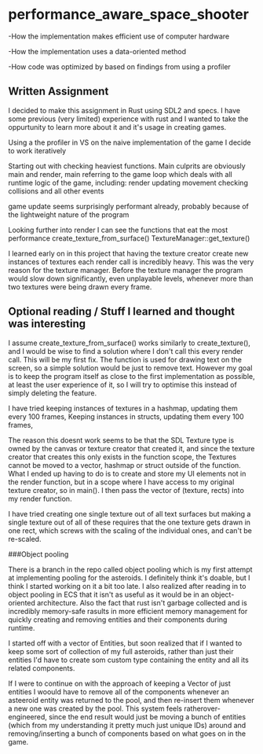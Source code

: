 # performance_aware_space_shooter

-How the implementation makes efficient use of computer hardware

-How the implementation uses a data-oriented method

-How code was optimized by based on findings from using a profiler

## Written Assignment

I decided to make this assignment in Rust using SDL2 and specs. I have some previous (very limited) experience with rust
and I wanted to take the oppurtunity to learn more about it and it's usage in creating games. 

Using a the profiler in VS on the naive implementation of the game I decide to work iteratively

Starting out with checking heaviest functions. Main culprits are obviously main and render,
main referring to the game loop which deals with all runtime logic of the game, including:
render
updating movement
checking collisions and all other events

game update seems surprisingly performant already, probably because of the lightweight nature of the program

Looking further into render I can see the functions that eat the most performance
create_texture_from_surface()
TextureManager::get_texture()

I learned early on in this project that having the texture creator create new instances of textures each render
call is incredibly heavy. This was the very reason for the texture manager. Before the texture manager the program
would slow down significantly, even unplayable levels, whenever more than two textures were being drawn every frame.


## Optional reading / Stuff I learned and thought was interesting

I assume create_texture_from_surface() works similarly to create_texture(), and I would be wise to find a solution
where I don't call this every render call. This will be my first fix. The function is used for drawing text on
the screen, so a simple solution would be just to remove text. However my goal is to keep the program itself as
close to the first implementation as possible, at least the user experience of it, so I will try to optimise this
instead of simply deleting the feature.

I have tried keeping instances of textures in a hashmap, updating them every 100 frames,
Keeping instances in structs, updating them every 100 frames,

The reason this doesnt work seems to be that the SDL Texture type is owned by the canvas or texture creator that
created it, and since the texture creator that creates this only exists in the function scope, the Textures cannot be
moved to a vector, hashmap or struct outside of the function. What I ended up having to do is to create and store my UI
elements not in the render function, but in a scope where I have access to my original texture creator, so in main(). 
I then pass the vector of (texture, rects) into my render function.

I have tried creating one single texture out of all text surfaces but making a single texture out of all of these requires
that the one texture gets drawn in one rect, which screws with the scaling of the individual ones, and can't be re-scaled.

###Object pooling

There is a branch in the repo called object pooling which is my first attempt at implementing pooling for the asteroids. 
I definitely think it's doable, but I think I started working on it a bit too late. I also realized after reading in to 
object pooling in ECS that it isn't as useful as it would be in an object-oriented architecture. Also the fact that 
rust isn't garbage collected and is incredibly memory-safe rasults in more efficient memory management for quickly
creating and removing entities and their components during runtime.

I started off with a vector of Entities, but soon realized that if I wanted to keep some sort of collection of my full 
asteroids, rather than just their entities I'd have to create som custom type containing the entity and all its related 
components.

If I were to continue on with the approach of keeping a Vector of just entities I woould have to remove all of the components
whenever an asteeroid entity was returned to the pool, and then re-insert them whenever a new one was created by the pool. 
This system feels ratherover-engineered, since the end result would just be moving a bunch of entities (which from my understanding it pretty much just unique IDs) around and removing/inserting
a bunch of components based on what goes on in the game.

